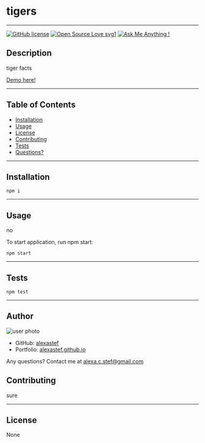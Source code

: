 # tigers  

***
[![GitHub license](https://img.shields.io/badge/license-None-blue.svg)](https://shields.io/)
[![Open Source Love svg1](https://badges.frapsoft.com/os/v1/open-source.svg?v=103)](https://github.com/ellerbrock/open-source-badges/)
[![Ask Me Anything !](https://img.shields.io/badge/Ask%20me-anything-1abc9c.svg)](https://GitHub.com/Naereen/ama)



## Description
tiger facts  

[Demo here!](alexastef.github.io/tigers)

***

## Table of Contents  
* [Installation](#installation)  
* [Usage](#usage)  
* [License](#license)
* [Contributing](#contributing)  
* [Tests](#tests)  
* [Questions?](#questions)  

***

## Installation  
 
    npm i  

***

## Usage  
no  

To start application, run npm start:  
 
    npm start  
 

***

## Tests  

    npm test

***


## Author
![user photo](https://avatars.githubusercontent.com/alexastef?size=100)
- GitHub: [alexastef](https://github.com/alexastef)  
- Portfolio: [alexastef.github.io](alexastef.github.io)

Any questions? Contact me at alexa.c.stef@gmail.com

## Contributing  
sure 

*** 

## License  
None  

